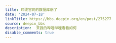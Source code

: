 ```yaml
---
title: 玲珑官网的数据库崩了
date: '2024-07-18'
linkTitle: https://bbs.deepin.org/en/post/275277
source: deepin_bbs
description:  来我的哔哩哔哩看看如何 
disable_comments: true
---
```


